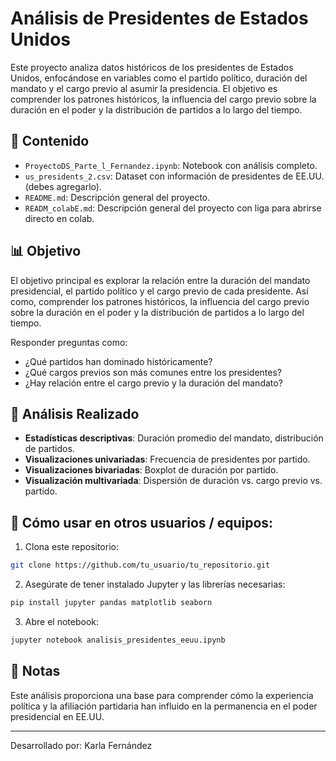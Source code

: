 # Análisis de Presidentes de Estados Unidos

Este proyecto analiza datos históricos de los presidentes de Estados Unidos, enfocándose en variables como el partido político, duración del mandato y el cargo previo al asumir la presidencia. El objetivo es comprender los patrones históricos, la influencia del cargo previo sobre la duración en el poder y la distribución de partidos a lo largo del tiempo.

## 📁 Contenido

- `ProyectoDS_Parte_l_Fernandez.ipynb`: Notebook con análisis completo.
- `us_presidents_2.csv`: Dataset con información de presidentes de EE.UU. (debes agregarlo).
- `README.md`: Descripción general del proyecto.
- `READM_colabE.md`: Descripción general del proyecto con liga para abrirse directo en colab.

## 📊 Objetivo

El objetivo principal es explorar la relación entre la duración del mandato presidencial, el partido político y el cargo previo de cada presidente. Así como, comprender los patrones históricos, la influencia del cargo previo sobre la duración en el poder y la distribución de partidos a lo largo del tiempo.

Responder preguntas como:

- ¿Qué partidos han dominado históricamente?
- ¿Qué cargos previos son más comunes entre los presidentes?
- ¿Hay relación entre el cargo previo y la duración del mandato?

## 🧠 Análisis Realizado

- **Estadísticas descriptivas**: Duración promedio del mandato, distribución de partidos.
- **Visualizaciones univariadas**: Frecuencia de presidentes por partido.
- **Visualizaciones bivariadas**: Boxplot de duración por partido.
- **Visualización multivariada**: Dispersión de duración vs. cargo previo vs. partido.

## 🚀 Cómo usar en otros usuarios / equipos:

1. Clona este repositorio:
```bash
git clone https://github.com/tu_usuario/tu_repositorio.git
```

2. Asegúrate de tener instalado Jupyter y las librerías necesarias:
```bash
pip install jupyter pandas matplotlib seaborn
```

3. Abre el notebook:
```bash
jupyter notebook analisis_presidentes_eeuu.ipynb
```

## 🧾 Notas

Este análisis proporciona una base para comprender cómo la experiencia política y la afiliación partidaria han influido en la permanencia en el poder presidencial en EE.UU.

---

Desarrollado por: Karla Fernández
